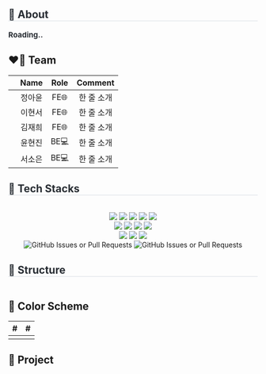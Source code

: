 <div style="text-align: left;"> 
    <h2 style="border-bottom: 1px solid #d8dee4; color: #282d33;"> 🌟 About </h2>  
    <div style="font-weight: 700; font-size: 15px; text-align: left; color: #282d33;"> 
        Roading..
    </div> 
</div>

## ❤️‍🔥 Team
|  | Name | Role | Comment |
| :--: | :--: | :--: | :--: |
| ![]() | 정아윤 | FE🌐 | 한 줄 소개 |
| ![]() | 이현서 | FE🌐 | 한 줄 소개 |
| ![]() | 김재희 | FE🌐 | 한 줄 소개 |
| ![]() | 윤현진 | BE💻 | 한 줄 소개 |
| ![]() | 서소은 | BE💻 | 한 줄 소개 |

<div style="text-align: left;">
    <h2 style="border-bottom: 1px solid #d8dee4; color: #282d33;"> 🔨 Tech Stacks </h2> <br> 
    <div align="center"> 
        <img src="https://img.shields.io/badge/Figma-F24E1E?style=flat&logo=Figma&logoColor=white">
        <img src="https://img.shields.io/badge/Git-F05032?style=flat&logo=Git&logoColor=white">
        <img src="https://img.shields.io/badge/Javascript-F7DF1E?style=flat&logo=Javascript&logoColor=white">
        <img src="https://img.shields.io/badge/Typescript-3178C6?style=flat&logo=Typescript&logoColor=white">
        <img src="https://img.shields.io/badge/React-61DAFB?style=flat&logo=React&logoColor=white">
        <br/>
        <img src="https://img.shields.io/badge/StyledComponents-DB7093?style=flat&logo=StyledComponents&logoColor=white">
        <img src="https://img.shields.io/badge/Eslint-4B32C3?style=flat&logo=Eslint&logoColor=white">
        <img src="https://img.shields.io/badge/MySQL-4479A1?style=flat&logo=MySQL&logoColor=white">
        <img src="https://img.shields.io/badge/Java-007396?style=flat&logo=Java&logoColor=white">
        <br/>
        <img src="https://img.shields.io/badge/amazonwebservices-232F3E?style=flat&logo=amazonwebservices&logoColor=white">
        <img src="https://img.shields.io/badge/springboot-6DB33F?style=flat&logo=springboot&logoColor=white">
        <img src="https://img.shields.io/badge/ubuntu-E95420?style=flat&logo=ubuntu&logoColor=white">
        <br/>
    </div>
    <div align = "center">
        <img alt="GitHub Issues or Pull Requests" src="https://img.shields.io/github/issues-pr/ECC-2024-winter/sogonsogon">
        <img alt="GitHub Issues or Pull Requests" src="https://img.shields.io/github/issues-pr-closed/ECC-2024-winter/sogonsogon">
    </div>
</div>

<div style="text-align: left;">
    <h2 style="border-bottom: 1px solid #d8dee4; color: #282d33;"> 🔗 Structure </h2>
    <div align="center"> 
        <img src="" alt="">
    </div>
</div>

## 🎨 Color Scheme

|#|#|
| :--: | :--: |
|![]()|![]()|

## 📌 Project
